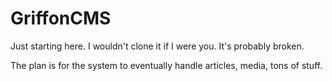 GriffonCMS
==========

Just starting here. I wouldn't clone it if I were you. It's probably broken.

The plan is for the system to eventually handle articles, media, tons of stuff.
